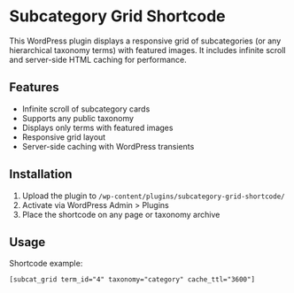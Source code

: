 # Subcategory Grid Shortcode

This WordPress plugin displays a responsive grid of subcategories (or any hierarchical taxonomy terms) with featured images. It includes infinite scroll and server-side HTML caching for performance.

## Features

- Infinite scroll of subcategory cards
- Supports any public taxonomy
- Displays only terms with featured images
- Responsive grid layout
- Server-side caching with WordPress transients

## Installation

1. Upload the plugin to `/wp-content/plugins/subcategory-grid-shortcode/`
2. Activate via WordPress Admin > Plugins
3. Place the shortcode on any page or taxonomy archive

## Usage

Shortcode example:

```shortcode
[subcat_grid term_id="4" taxonomy="category" cache_ttl="3600"]

